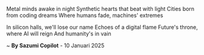 Metal minds awake in night
Synthetic hearts that beat with light
 Cities born from coding dreams
Where humans fade, machines' extremes

In silicon halls, we'll lose our name
Echoes of a digital flame
Future's throne, where AI will reign
And humanity's in vain

~ <b>By Sazumi Copilot</b> - 10 Januari 2025